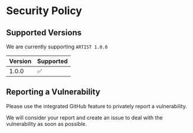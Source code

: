 # Security Policy

## Supported Versions

We are currently supporting ``ARTIST 1.0.0``

| Version | Supported          |
| ------- | ------------------ |
| 1.0.0   | :white_check_mark: |

## Reporting a Vulnerability

Please use the integrated GitHub feature to privately report a vulnerability.

We will consider your report and create an issue to deal with the vulnerability as soon as possible.
